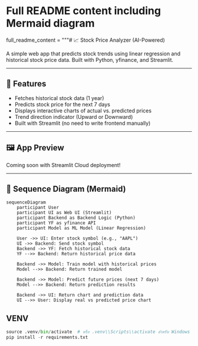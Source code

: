 # Full README content including Mermaid diagram
full_readme_content = """# 📈 Stock Price Analyzer (AI-Powered)

A simple web app that predicts stock trends using linear regression and historical stock price data. Built with Python, yfinance, and Streamlit.

---

## 🧠 Features
- Fetches historical stock data (1 year)
- Predicts stock price for the next 7 days
- Displays interactive charts of actual vs. predicted prices
- Trend direction indicator (Upward or Downward)
- Built with Streamlit (no need to write frontend manually)

---

## 🖼️ App Preview
Coming soon with Streamlit Cloud deployment!

---

## 🔁 Sequence Diagram (Mermaid)

```mermaid
sequenceDiagram
    participant User
    participant UI as Web UI (Streamlit)
    participant Backend as Backend Logic (Python)
    participant YF as yfinance API
    participant Model as ML Model (Linear Regression)

    User ->> UI: Enter stock symbol (e.g., "AAPL")
    UI ->> Backend: Send stock symbol
    Backend ->> YF: Fetch historical stock data
    YF -->> Backend: Return historical price data

    Backend ->> Model: Train model with historical prices
    Model -->> Backend: Return trained model

    Backend ->> Model: Predict future prices (next 7 days)
    Model -->> Backend: Return prediction results

    Backend ->> UI: Return chart and prediction data
    UI -->> User: Display real vs predicted price chart
```

## VENV
```python -m venv .venv
source .venv/bin/activate  # หรือ .venv\\Scripts\\activate สำหรับ Windows
pip install -r requirements.txt
